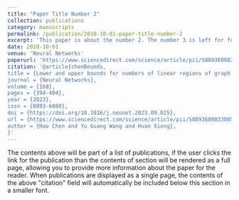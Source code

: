 ```yaml
---
title: "Paper Title Number 2"
collection: publications
category: manuscripts
permalink: /publication/2010-10-01-paper-title-number-2
excerpt: 'This paper is about the number 2. The number 3 is left for future work.'
date: 2010-10-01
venue: 'Neural Networks'
paperurl: 'https://www.sciencedirect.com/science/article/pii/S0893608023005191'
citation: '@article{chenBounds,
title = {Lower and upper bounds for numbers of linear regions of graph convolutional networks},
journal = {Neural Networks},
volume = {168},
pages = {394-404},
year = {2023},
issn = {0893-6080},
doi = {https://doi.org/10.1016/j.neunet.2023.09.025},
url = {https://www.sciencedirect.com/science/article/pii/S0893608023005191},
author = {Hao Chen and Yu Guang Wang and Huan Xiong},
}'
---
```


The contents above will be part of a list of publications, if the user clicks the link for the publication than the contents of section will be rendered as a full page, allowing you to provide more information about the paper for the reader. When publications are displayed as a single page, the contents of the above "citation" field will automatically be included below this section in a smaller font.
